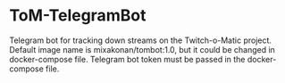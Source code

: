# ToM-TelegramBot

Telegram bot for tracking down streams on the Twitch-o-Matic project.
Default image name is mixakonan/tombot:1.0, but it could be changed in docker-compose file.
Telegram bot token must be passed in the docker-compose file.
